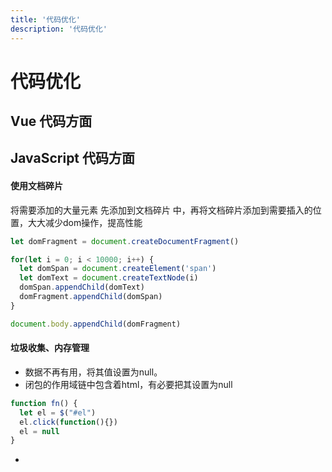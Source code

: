 ```yaml
---
title: '代码优化'
description: '代码优化'
---
```



# 代码优化

<!--
- 减少 reflow 操作
- createFragement()
- 动画脱离 normal flow

- 懒加载
  - React.lazy()
  - Suspense
  - import() -->




## Vue 代码方面

#### 




## JavaScript 代码方面


#### 使用文档碎片

将需要添加的大量元素 先添加到文档碎片 中，再将文档碎片添加到需要插入的位置，大大减少dom操作，提高性能

```js
let domFragment = document.createDocumentFragment()

for(let i = 0; i < 10000; i++) {
  let domSpan = document.createElement('span')
  let domText = document.createTextNode(i)
  domSpan.appendChild(domText)
  domFragment.appendChild(domSpan)
}

document.body.appendChild(domFragment)
```


#### 垃圾收集、内存管理

- 数据不再有用，将其值设置为null。
- 闭包的作用域链中包含着html，有必要把其设置为null
```js
function fn() {
  let el = $("#el")
  el.click(function(){})
  el = null
}
```
- 

